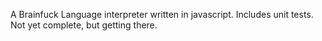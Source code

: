 A Brainfuck Language interpreter written in javascript. Includes unit 
tests. Not yet complete, but getting there. 
